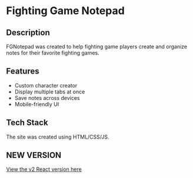 # Fighting Game Notepad

## Description
FGNotepad was created to help fighting game players create and organize notes for their favorite fighting games.

## Features
- Custom character creator
- Display multiple tabs at once
- Save notes across devices
- Mobile-friendly UI

## Tech Stack
The site was created using HTML/CSS/JS.

## NEW VERSION
[View the v2 React version here](https://github.com/adrianfrescodev/fgn-react)

